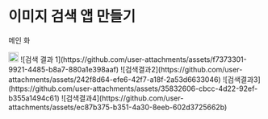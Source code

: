 # 이미지 검색 앱 만들기

메인 화

<img src ="https://github.com/user-attachments/assets/825104fd-d819-470b-9b43-7eaf87bf771c" width="20" height="20"/>
![검색 결과 1](https://github.com/user-attachments/assets/f7373301-9921-4485-b8a7-880a1e398aaf)
![검색결과2](https://github.com/user-attachments/assets/242f8d64-efe6-42f7-a18f-2a53d6633046)
![검색결과3](https://github.com/user-attachments/assets/35832606-cbcc-4d22-92ef-b355a1494c61)
![검색결과4](https://github.com/user-attachments/assets/ec87b375-b351-4a30-8eeb-602d3725662b)
